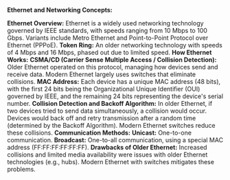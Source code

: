 **Ethernet and Networking Concepts:**
    
**Ethernet Overview:** Ethernet is a widely used networking technology governed by IEEE standards, with speeds ranging from 10 Mbps to 100 Gbps. Variants include Metro Ethernet and Point-to-Point Protocol over Ethernet (PPPoE).
**Token Ring:** An older networking technology with speeds of 4 Mbps and 16 Mbps, phased out due to limited speed.
**How Ethernet Works:**
    **CSMA/CD (Carrier Sense Multiple Access / Collision Detection):** Older Ethernet operated on this protocol, managing how devices send and receive data. Modern Ethernet largely uses switches that eliminate collisions.
    **MAC Address:** Each device has a unique MAC address (48 bits), with the first 24 bits being the Organizational Unique Identifier (OUI) governed by IEEE, and the remaining 24 bits representing the device's serial number.
    **Collision Detection and Backoff Algorithm:** In older Ethernet, if two devices tried to send data simultaneously, a collision would occur. Devices would back off and retry transmission after a random time (determined by the Backoff Algorithm). Modern Ethernet switches reduce these collisions.
**Communication Methods:**
    **Unicast:** One-to-one communication.
    **Broadcast:** One-to-all communication, using a special MAC address (FF:FF:FF:FF:FF:FF).
**Drawbacks of Older Ethernet:** Increased collisions and limited media availability were issues with older Ethernet technologies (e.g., hubs). Modern Ethernet with switches mitigates these problems.